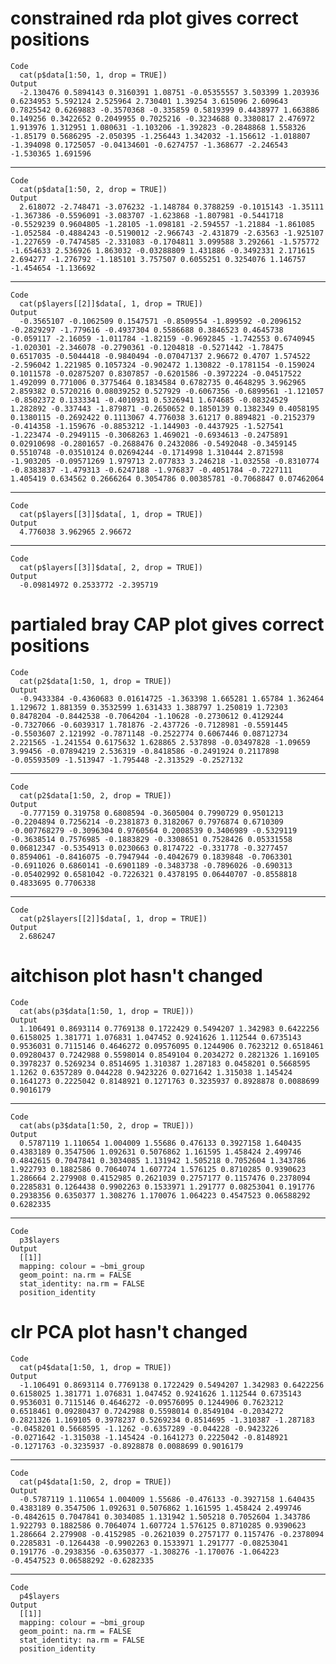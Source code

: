 # constrained rda plot gives correct positions

    Code
      cat(p$data[1:50, 1, drop = TRUE])
    Output
      -2.130476 0.5894143 0.3160391 1.08751 -0.05355557 3.503399 1.203936 0.6234953 5.592124 2.525964 2.730401 1.39254 3.615096 2.609643 0.7825542 0.6269883 -0.3570368 -0.335859 0.5819399 0.4438977 1.663886 0.149256 0.3422652 0.2049955 0.7025216 -0.3234688 0.3380817 2.476972 1.913976 1.312951 1.080631 -1.103206 -1.392823 -0.2848868 1.558326 -1.85179 0.5686295 -2.050395 -1.256443 1.342032 -1.156612 -1.018807 -1.394098 0.1725057 -0.04134601 -0.6274757 -1.368677 -2.246543 -1.530365 1.691596

---

    Code
      cat(p$data[1:50, 2, drop = TRUE])
    Output
      2.618072 -2.748471 -3.076232 -1.148784 0.3788259 -0.1015143 -1.35111 -1.367386 -0.5596091 -3.083707 -1.623868 -1.807981 -0.5441718 -0.5529239 0.9604805 -1.28105 -1.098181 -2.594557 -1.21884 -1.861085 -1.052584 -0.4884243 -0.5190012 -2.966743 -2.431879 -2.63563 -1.925107 -1.227659 -0.7474585 -2.331083 -0.1704811 3.099588 3.292661 -1.575772 -1.654633 2.536926 1.863032 -0.03288809 1.431886 -0.3492331 2.171615 2.694277 -1.276792 -1.185101 3.757507 0.6055251 0.3254076 1.146757 -1.454654 -1.136692

---

    Code
      cat(p$layers[[2]]$data[, 1, drop = TRUE])
    Output
      -0.3565107 -0.1062509 0.1547571 -0.8509554 -1.899592 -0.2096152 -0.2829297 -1.779616 -0.4937304 0.5586688 0.3846523 0.4645738 -0.059117 -2.16059 -1.011784 -1.82159 -0.9692845 -1.742553 0.6740945 -1.020301 -2.346078 -0.2790361 -0.1204818 -0.5271442 -1.78475 0.6517035 -0.5044418 -0.9840494 -0.07047137 2.96672 0.4707 1.574522 -2.596042 1.221985 0.1057324 -0.902472 1.130822 -0.1781154 -0.159024 0.1011578 -0.02875207 0.8307857 -0.6201586 -0.3972224 -0.04517522 1.492099 0.771006 0.3775464 0.1834584 0.6782735 0.4648295 3.962965 2.859382 0.5720216 0.08039252 0.527929 -0.6067356 -0.6899561 -1.121057 -0.8502372 0.1333341 -0.4010931 0.5326941 1.674685 -0.08324529 1.282892 -0.337443 -1.879871 -0.2650652 0.1850139 0.1382349 0.4058195 0.1380115 -0.2692422 0.1113067 4.776038 3.61217 0.8894821 -0.2152379 -0.414358 -1.159676 -0.8853212 -1.144903 -0.4437925 -1.527541 -1.223474 -0.2949115 -0.3068263 1.469021 -0.6934613 -0.2475891 0.02910698 -0.2801657 -0.2688476 0.2432086 -0.5492048 -0.3459145 0.5510748 -0.03510124 0.02694244 -0.1714998 1.310444 2.871598 -1.903205 -0.09571269 1.979713 2.077833 3.246218 -1.032558 -0.8310774 -0.8383837 -1.479313 -0.6247188 -1.976837 -0.4051784 -0.7227111 1.405419 0.634562 0.2666264 0.3054786 0.00385781 -0.7068847 0.07462064

---

    Code
      cat(p$layers[[3]]$data[, 1, drop = TRUE])
    Output
      4.776038 3.962965 2.96672

---

    Code
      cat(p$layers[[3]]$data[, 2, drop = TRUE])
    Output
      -0.09814972 0.2533772 -2.395719

# partialed bray CAP plot gives correct positions

    Code
      cat(p2$data[1:50, 1, drop = TRUE])
    Output
      -0.9433384 -0.4360683 0.01614725 -1.363398 1.665281 1.65784 1.362464 1.129672 1.881359 0.3532599 1.631433 1.388797 1.250819 1.72303 0.8478204 -0.8442538 -0.7064204 -1.10628 -0.2730612 0.4129244 -0.7327066 -0.6039317 1.781876 -2.437726 -0.7128981 -0.5591445 -0.5503607 2.121992 -0.7871148 -0.2522774 0.6067446 0.08712734 2.221565 -1.241554 0.6175632 1.628865 2.537898 -0.03497828 -1.09659 3.99456 -0.07894219 2.536319 -0.8418586 -0.2491924 0.2117898 -0.05593509 -1.513947 -1.795448 -2.313529 -0.2527132

---

    Code
      cat(p2$data[1:50, 2, drop = TRUE])
    Output
      -0.777159 0.319758 0.6808594 -0.3605004 0.7990729 0.9501213 -0.2204894 0.7256214 -0.2381873 0.3182067 0.7976874 0.6710309 -0.007768279 -0.3096304 0.9760564 0.2008539 0.3406989 -0.5329119 -0.3638514 0.7576985 -0.1883829 -0.3308651 0.7528426 0.05331558 0.06812347 -0.5354913 0.0230663 0.8174722 -0.331778 -0.3277457 0.8594061 -0.8416075 -0.7947944 -0.4042679 0.1839848 -0.7063301 -0.6911026 0.6860141 -0.6901189 -0.3483738 -0.7896026 -0.690313 -0.05402992 0.6581042 -0.7226321 0.4378195 0.06440707 -0.8558818 0.4833695 0.7706338

---

    Code
      cat(p2$layers[[2]]$data[, 1, drop = TRUE])
    Output
      2.686247

# aitchison plot hasn't changed

    Code
      cat(abs(p3$data[1:50, 1, drop = TRUE]))
    Output
      1.106491 0.8693114 0.7769138 0.1722429 0.5494207 1.342983 0.6422256 0.6158025 1.381771 1.076831 1.047452 0.9241626 1.112544 0.6735143 0.9536031 0.7115146 0.4646272 0.09576095 0.1244906 0.7623212 0.6518461 0.09280437 0.7242988 0.5598014 0.8549104 0.2034272 0.2821326 1.169105 0.3978237 0.5269234 0.8514695 1.310387 1.287183 0.0458201 0.5668595 1.1262 0.6357289 0.044228 0.9423226 0.0271642 1.315038 1.145424 0.1641273 0.2225042 0.8148921 0.1271763 0.3235937 0.8928878 0.0088699 0.9016179

---

    Code
      cat(abs(p3$data[1:50, 2, drop = TRUE]))
    Output
      0.5787119 1.110654 1.004009 1.55686 0.476133 0.3927158 1.640435 0.4383189 0.3547506 1.092631 0.5076862 1.161595 1.458424 2.499746 0.4842615 0.7047841 0.3034085 1.131942 1.505218 0.7052604 1.343786 1.922793 0.1882586 0.7064074 1.607724 1.576125 0.8710285 0.9390623 1.286664 2.279908 0.4152985 0.2621039 0.2757177 0.1157476 0.2378094 0.2285831 0.1264438 0.9902263 0.1533971 1.291777 0.08253041 0.191776 0.2938356 0.6350377 1.308276 1.170076 1.064223 0.4547523 0.06588292 0.6282335

---

    Code
      p3$layers
    Output
      [[1]]
      mapping: colour = ~bmi_group 
      geom_point: na.rm = FALSE
      stat_identity: na.rm = FALSE
      position_identity 
      

# clr PCA plot hasn't changed

    Code
      cat(p4$data[1:50, 1, drop = TRUE])
    Output
      -1.106491 0.8693114 0.7769138 0.1722429 0.5494207 1.342983 0.6422256 0.6158025 1.381771 1.076831 1.047452 0.9241626 1.112544 0.6735143 0.9536031 0.7115146 0.4646272 -0.09576095 0.1244906 0.7623212 0.6518461 0.09280437 0.7242988 0.5598014 0.8549104 -0.2034272 0.2821326 1.169105 0.3978237 0.5269234 0.8514695 -1.310387 -1.287183 -0.0458201 0.5668595 -1.1262 -0.6357289 -0.044228 -0.9423226 -0.0271642 -1.315038 -1.145424 -0.1641273 0.2225042 -0.8148921 -0.1271763 -0.3235937 -0.8928878 0.0088699 0.9016179

---

    Code
      cat(p4$data[1:50, 2, drop = TRUE])
    Output
      -0.5787119 1.110654 1.004009 1.55686 -0.476133 -0.3927158 1.640435 0.4383189 0.3547506 1.092631 0.5076862 1.161595 1.458424 2.499746 -0.4842615 0.7047841 0.3034085 1.131942 1.505218 0.7052604 1.343786 1.922793 0.1882586 0.7064074 1.607724 1.576125 0.8710285 0.9390623 1.286664 2.279908 -0.4152985 -0.2621039 0.2757177 0.1157476 -0.2378094 0.2285831 -0.1264438 -0.9902263 0.1533971 1.291777 -0.08253041 0.191776 -0.2938356 -0.6350377 -1.308276 -1.170076 -1.064223 -0.4547523 0.06588292 -0.6282335

---

    Code
      p4$layers
    Output
      [[1]]
      mapping: colour = ~bmi_group 
      geom_point: na.rm = FALSE
      stat_identity: na.rm = FALSE
      position_identity 
      

